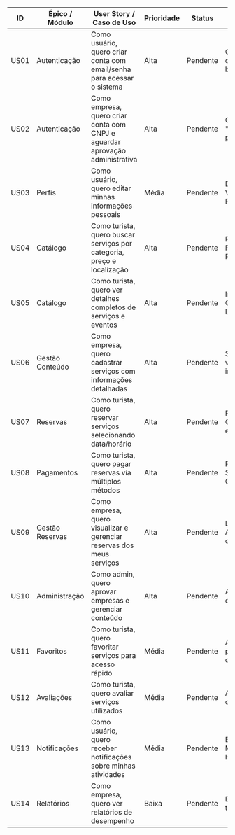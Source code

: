 | ID   | Épico / Módulo  | User Story / Caso de Uso                                                     | Prioridade | Status   | Critérios de Aceitação                                       | Tarefas Técnicas                                                    |
| ---- | --------------- | ---------------------------------------------------------------------------- | ---------- | -------- | ------------------------------------------------------------ | ------------------------------------------------------------------- |
| US01 | Autenticação    | Como usuário, quero criar conta com email/senha para acessar o sistema       | Alta       | Pendente | Cadastro concluído; Email de confirmação; Login bem-sucedido | Endpoints `/auth/register`, `/auth/login`; Validação; Hash de senha |
| US02 | Autenticação    | Como empresa, quero criar conta com CNPJ e aguardar aprovação administrativa | Alta       | Pendente | Conta criada com status "pendente"; Notificação para admins  | Endpoint `/auth/register-company`; Validação CNPJ; Fluxo aprovação  |
| US03 | Perfis          | Como usuário, quero editar minhas informações pessoais                       | Média      | Pendente | Dados atualizados; Validação de campos; Persistência no BD   | Endpoint `/user/profile`; DTOs de atualização                       |
| US04 | Catálogo        | Como turista, quero buscar serviços por categoria, preço e localização       | Alta       | Pendente | Resultados relevantes; Filtros funcionais; Paginação         | Endpoint `/services/search`; Índices BD; Filtros dinâmicos          |
| US05 | Catálogo        | Como turista, quero ver detalhes completos de serviços e eventos             | Alta       | Pendente | Informações completas; Galeria de imagens; Localização mapa  | Endpoint `/services/{id}`; DTO detalhado; GeoJSON                   |
| US06 | Gestão Conteúdo | Como empresa, quero cadastrar serviços com informações detalhadas            | Alta       | Pendente | Serviço criado; Campos validados; Upload de imagens          | Endpoint `/company/services`; Validação; Storage imagens            |
| US07 | Reservas        | Como turista, quero reservar serviços selecionando data/horário              | Alta       | Pendente | Reserva criada; Confirmação; Notificação empresa             | Endpoint `/bookings`; Validação disponibilidade; Calendarização     |
| US08 | Pagamentos      | Como turista, quero pagar reservas via múltiplos métodos                     | Alta       | Pendente | Pagamento processado; Status atualizado; Comprovante         | Endpoint `/payments`; Integração gateway; Webhooks                  |
| US09 | Gestão Reservas | Como empresa, quero visualizar e gerenciar reservas dos meus serviços        | Alta       | Pendente | Lista completa; Filtros; Ações de confirmação/cancelamento   | Endpoint `/company/bookings`; Status management                     |
| US10 | Administração   | Como admin, quero aprovar empresas e gerenciar conteúdo                      | Alta       | Pendente | Aprovação/rejeição; Logs de ações; Painel intuitivo          | Endpoints `/admin/companies`; Sistema de aprovação                  |
| US11 | Favoritos       | Como turista, quero favoritar serviços para acesso rápido                    | Média      | Pendente | Adição/remoção; Lista persistente; Sync entre dispositivos   | Endpoint `/favorites`; Toggle system; Cache                         |
| US12 | Avaliações      | Como turista, quero avaliar serviços utilizados                              | Média      | Pendente | Avaliação salva; Rating calculado; Exibição pública          | Endpoint `/reviews`; Rating system; Moderação                       |
| US13 | Notificações    | Como usuário, quero receber notificações sobre minhas atividades             | Média      | Pendente | Entregue com sucesso; Marcadas como lidas; Histórico         | Sistema notificações; Push/email; Endpoint `/notifications`         |
| US14 | Relatórios      | Como empresa, quero ver relatórios de desempenho                             | Baixa      | Pendente | Dados corretos; Filtros temporais; Exportável                | Endpoint `/reports`; Consultas otimizadas; CSV/PDF export           |
